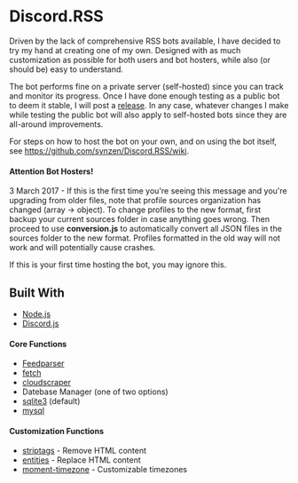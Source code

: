 
# Discord.RSS
Driven by the lack of comprehensive RSS bots available, I have decided to try my hand at creating one of my own. Designed with as much customization as possible for both users and bot hosters, while also (or should be) easy to understand.

The bot performs fine on a private server (self-hosted) since you can track and monitor its progress. Once I have done enough testing as a public bot to deem it stable, I will post a [release](https://github.com/synzen/Discord.RSS/releases). In any case, whatever changes I make while testing the public bot will also apply to self-hosted bots since they are all-around improvements.

For steps on how to host the bot on your own, and on using the bot itself, see https://github.com/synzen/Discord.RSS/wiki.

#### Attention Bot Hosters!
3 March 2017 - If this is the first time you're seeing this message and you're upgrading from older files, note that profile sources organization has changed (array -> object). To change profiles to the new format, first backup your current sources folder in case anything goes wrong. Then proceed to use **conversion.js** to automatically convert all JSON files in the sources folder to the new format. Profiles formatted in the old way will not work and will potentially cause crashes.

If this is your first time hosting the bot, you may ignore this.

## Built With		
* [Node.js](https://nodejs.org/en/)		
* [Discord.js](https://www.npmjs.com/package/discord.js)

#### Core Functions
 * [Feedparser](https://www.npmjs.com/package/feedparser)		
 * [fetch](https://www.npmjs.com/package/fetch)
 * [cloudscraper](https://www.npmjs.com/package/cloudscraper)
 * Datebase Manager (one of two options)		
  * [sqlite3](https://www.npmjs.com/package/sqlite3) (default)		
  * [mysql](https://www.npmjs.com/package/mysql)

#### Customization Functions
 * [striptags](https://www.npmjs.com/package/striptags) - Remove HTML content
 * [entities](https://www.npmjs.com/package/entities) - Replace HTML content
 * [moment-timezone](https://www.npmjs.com/package/moment-timezone) - Customizable timezones
